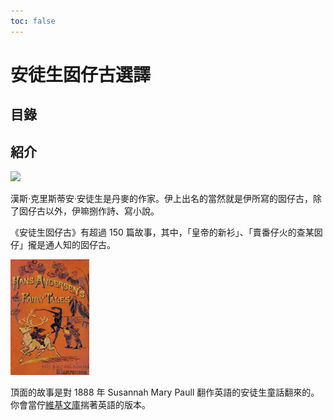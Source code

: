```yaml
---
toc: false
---
```


# 安徒生囡仔古選譯

## 目錄

## 紹介

<img src="andersen.png" width=25%>

漢斯·克里斯蒂安·安徒生是丹麥的作家。伊上出名的當然就是伊所寫的囡仔古，除了囡仔古以外，伊嘛捌作詩、寫小說。

《安徒生囡仔古》有超過 150 篇故事，其中，「皇帝的新衫」、「賣番仔火的查某囡仔」攏是通人知的囡仔古。

<img src="cover.png" width=25%>

頂面的故事是對 1888 年 Susannah Mary Paull 翻作英語的安徒生童話翻來的。
你會當佇[維基文庫](https://en.wikisource.org/wiki/Hans_Andersen%27s_Fairy_Tales)揣著英語的版本。
